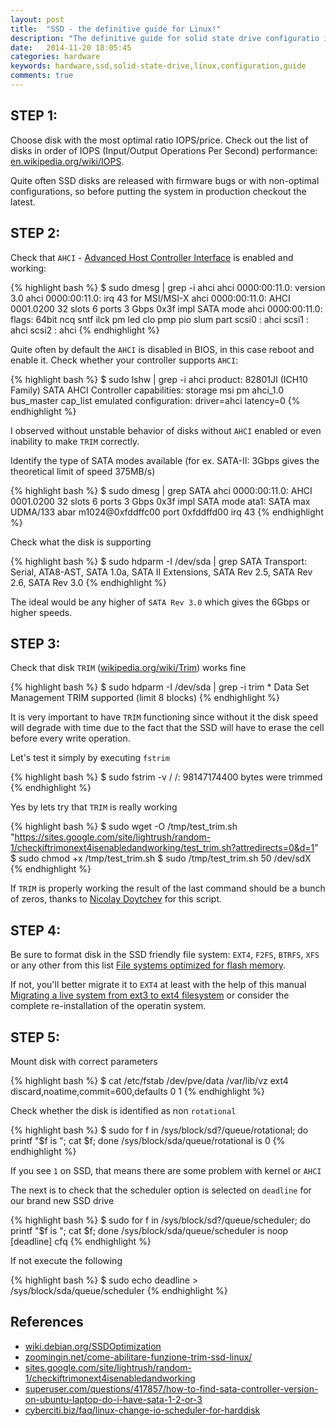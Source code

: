 ```yaml
---
layout: post
title:  "SSD - the definitive guide for Linux!"
description: "The definitive guide for solid state drive configuratio in linux; Tips and tricks; Troubleshooting and suggestions of configuration"
date:   2014-11-20 18:05:45
categories: hardware
keywords: hardware,ssd,solid-state-drive,linux,configuration,guide
comments: true
---
```


## STEP 1:

Choose disk with the most optimal ratio IOPS/price. Check out the list of disks in order of IOPS (Input/Output Operations Per Second)  performance: [en.wikipedia.org/wiki/IOPS](http://en.wikipedia.org/wiki/IOPS#Examples).

Quite often SSD disks are released with firmware bugs or with non-optimal configurations, so before putting the system in production checkout the latest.

## STEP 2:

Check that `AHCI` - [Advanced Host Controller Interface](http://en.wikipedia.org/wiki/Advanced_Host_Controller_Interface) is enabled and working:

{% highlight bash %}
$ sudo dmesg | grep -i ahci
    ahci 0000:00:11.0: version 3.0
    ahci 0000:00:11.0: irq 43 for MSI/MSI-X
    ahci 0000:00:11.0: AHCI 0001.0200 32 slots 6 ports 3 Gbps 0x3f impl SATA mode
    ahci 0000:00:11.0: flags: 64bit ncq sntf ilck pm led clo pmp pio slum part 
    scsi0 : ahci
    scsi1 : ahci
    scsi2 : ahci
{% endhighlight %}

Quite often by default the `AHCI` is disabled in BIOS, in this case reboot and enable it. 
Check whether your controller supports `AHCI`:

{% highlight bash %}
$ sudo lshw | grep -i ahci
    product: 82801JI (ICH10 Family) SATA AHCI Controller
    capabilities: storage msi pm ahci_1.0 bus_master cap_list emulated
    configuration: driver=ahci latency=0
{% endhighlight %}

I observed without unstable behavior of disks without `AHCI` enabled or even inability to make `TRIM` correctly.

Identify the type of SATA modes available (for ex. SATA-II: 3Gbps gives the theoretical limit of speed 375MB/s)

{% highlight bash %}
$ sudo dmesg | grep SATA
    ahci 0000:00:11.0: AHCI 0001.0200 32 slots 6 ports 3 Gbps 0x3f impl SATA mode
    ata1: SATA max UDMA/133 abar m1024@0xfddffc00 port 0xfddffd00 irq 43
{% endhighlight %}

Check what the disk is supporting

{% highlight bash %}
$ sudo hdparm -I /dev/sda | grep SATA
    Transport:          Serial, ATA8-AST, SATA 1.0a, SATA II Extensions, SATA Rev 2.5, SATA Rev 2.6, SATA Rev 3.0
{% endhighlight %}

The ideal would be any higher of `SATA Rev 3.0` which gives the 6Gbps or higher speeds.

## STEP 3:

Check that disk `TRIM` ([wikipedia.org/wiki/Trim](http://en.wikipedia.org/wiki/Trim_%28computing%29)) works fine

{% highlight bash %}
$ sudo hdparm -I /dev/sda | grep -i trim
       *    Data Set Management TRIM supported (limit 8 blocks)
{% endhighlight %}

It is very important to have `TRIM` functioning since without it the disk speed will degrade with time due to the fact that the SSD will have to erase the cell before every write operation.

Let's test it simply by executing `fstrim`

{% highlight bash %}
$ sudo fstrim -v /
/: 98147174400 bytes were trimmed
{% endhighlight %}

Yes by lets try that `TRIM` is really working

{% highlight bash %}
$ sudo wget -O /tmp/test_trim.sh "https://sites.google.com/site/lightrush/random-1/checkiftrimonext4isenabledandworking/test_trim.sh?attredirects=0&d=1"
$ sudo chmod +x /tmp/test_trim.sh
$ sudo /tmp/test_trim.sh <tempfile> 50 /dev/sdX
{% endhighlight %}

If `TRIM` is properly working the result of the last command should be a bunch of zeros, thanks to [Nicolay Doytchev](https://sites.google.com/site/lightrush/random-1/checkiftrimonext4isenabledandworking/) for this script.

## STEP 4:

Be sure to format disk in the SSD friendly file system: `EXT4`, `F2FS`, `BTRFS`, `XFS`
or any other from this list [File systems optimized for flash memory](http://en.wikipedia.org/wiki/List_of_file_systems#File_systems_optimized_for_flash_memory.2C_solid_state_media).

If not, you'll better migrate it to `EXT4` at least with the help of this manual
[Migrating a live system from ext3 to ext4 filesystem](http://www.debian-administration.org/article/643/Migrating_a_live_system_from_ext3_to_ext4_filesystem) or consider the complete
re-installation of the operatin system.

## STEP 5:

Mount disk with correct parameters

{% highlight bash %}
$ cat /etc/fstab
/dev/pve/data /var/lib/vz ext4 discard,noatime,commit=600,defaults 0 1
{% endhighlight %}

Check whether the disk is identified as non `rotational`

{% highlight bash %}
$ sudo for f in /sys/block/sd?/queue/rotational; do printf "$f is "; cat $f; done
/sys/block/sda/queue/rotational is 0
{% endhighlight %}

If you see `1` on SSD, that means there are some problem with kernel or `AHCI`

The next is to check that the  scheduler option is selected on `deadline` for our brand new SSD drive

{% highlight bash %}
$ sudo for f in /sys/block/sd?/queue/scheduler; do printf "$f is "; cat $f; done
/sys/block/sda/queue/scheduler is noop [deadline] cfq
{% endhighlight %}

If not execute the following

{% highlight bash %}
$ sudo echo deadline > /sys/block/sda/queue/scheduler
{% endhighlight %}


## References
 - [wiki.debian.org/SSDOptimization](https://wiki.debian.org/SSDOptimization)
 - [zoomingin.net/come-abilitare-funzione-trim-ssd-linux/](http://www.zoomingin.net/come-abilitare-funzione-trim-ssd-linux/)
 - [sites.google.com/site/lightrush/random-1/checkiftrimonext4isenabledandworking](https://sites.google.com/site/lightrush/random-1/checkiftrimonext4isenabledandworking)
 - [superuser.com/questions/417857/how-to-find-sata-controller-version-on-ubuntu-laptop-do-i-have-sata-1-2-or-3](http://superuser.com/questions/417857/how-to-find-sata-controller-version-on-ubuntu-laptop-do-i-have-sata-1-2-or-3)
 - [cyberciti.biz/faq/linux-change-io-scheduler-for-harddisk](http://www.cyberciti.biz/faq/linux-change-io-scheduler-for-harddisk/)